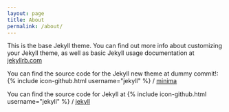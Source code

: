 ```yaml
---
layout: page
title: About
permalink: /about/
---
```


This is the base Jekyll theme. You can find out more info about customizing your Jekyll theme, as well as basic Jekyll usage documentation at [jekyllrb.com](http://jekyllrb.com/)

You can find the source code for the Jekyll new theme at dummy commit!:
{% include icon-github.html username="jekyll" %} /
[minima](https://github.com/jekyll/minima)

You can find the source code for Jekyll at
{% include icon-github.html username="jekyll" %} /
[jekyll](https://github.com/jekyll/jekyll)
